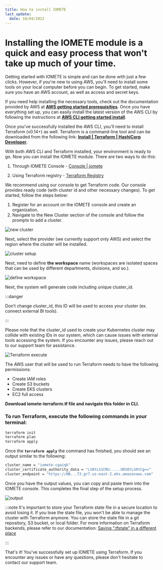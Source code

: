 ```yaml
---
title: How to install IOMETE
last_update:
  date: 10/04/2022
---
```


# Installing the IOMETE module is a quick and easy process that won't take up much of your time.

Getting started with IOMETE is simple and can be done with just a few clicks. However, if you're new to using AWS, you'll need to install some tools on your local computer before you can begin. To get started, make sure you have an AWS account, as well as access and secret keys.

If you need help installing the necessary tools, check out the documentation provided by AWS at **[AWS getting started prerequisities](https://docs.aws.amazon.com/cli/latest/userguide/getting-started-prereqs.html)**. 
Once you have everything set up, you can easily install the latest version of the AWS CLI by following the instructions at **[AWS CLI getting started install](https://docs.aws.amazon.com/cli/latest/userguide/getting-started-install.html)**.

Once you've successfully installed the AWS CLI, you'll need to install Terraform (v0.14+) as well. Terraform is a command-line tool and can be downloaded from the following link: **[Install | Terraform | HashiCorp Developer](https://developer.hashicorp.com/terraform/downloads)**.

With both AWS CLI and Terraform installed, your environment is ready to go. Now you can install the IOMETE module. There are two ways to do this:

1. Through  IOMETE Console - [Console | iomete](https://app.iomete.cloud/dashboard)

1. Using Terraform registry  - [Terraform Registry](https://registry.terraform.io/modules/iomete/customer-stack/aws/latest)

We recommend using our console to get Terraform code. Our console provides ready code (with cluster id and other necessary changes). To get started, follow the steps below:

1. Register for an account on the IOMETE console and create an organization.
2. Navigate to the New Cluster section of the console and follow the prompts to add a cluster.

![new cluster](/img/guides/how-to-install/iomete-new-cluster.png)

Next, select the provider (we currently support only AWS) and select the region where the cluster will be installed. 

![cluster setup](/img/guides/how-to-install/iomete-cluster-setup.png)

Next, need to define **the workspace** name (workspaces are isolated spaces that can be used by different departments, divisions, and so.).

![define workspace](/img/guides/how-to-install/iomete-define-workspace.png)

Next, the system will generate code including unique cluster_id.  

:::danger

Don’t change cluster_id, this ID will be used to access your cluster (ex. connect external BI tools).

:::

Please note that the cluster_id used to create your Kubernetes cluster may collide with existing IDs in our system, which can cause issues with external tools accessing the system. If you encounter any issues, please reach out to our support team for assistance.

![Terraform execute](/img/guides/how-to-install/iomete-terraform-execute.png)

The AWS user that will be used to run Terraform needs to have the following permissions:

- Create IAM roles
- Create S3 buckets
- Create EKS clusters
- EC2 full access

**Download iomete-terraform.tf file and navigate this folder in CLI.**

### To run Terraform, execute the following commands in your terminal:

```bash
terraform init
terraform plan
terraform apply
```

Once the **`terraform apply`** the command has finished, you should see an output similar to the following:

```bash
cluster_name = "iomete-cgaiqk"
cluster_certificate_authority_data = "LS0tLS1CRU.....URS0tLS0tCg=="
cluster_endpoint = "https://0B...73.gr7.us-east-2.eks.amazonaws.com"
```

Once you have the output values, you can copy and paste them into the IOMETE console. This completes the final step of the setup process.

![output](/img/guides/how-to-install/iomete-endpoint-output.png)

:::note
It's important to store your Terraform state file in a secure location to avoid losing it. If you lose the state file, you won't be able to manage the cluster with Terraform anymore. You can store the state file in a git repository, S3 bucket, or local folder. For more information on Terraform backends, please refer to our documentation: [ Saving “.tfstate” in a different place](docs/guides/installation/installation-faq.mdx) 

:::

 

That's it! You've successfully set up IOMETE using Terraform. If you encounter any issues or have any questions, please don't hesitate to contact our support team.